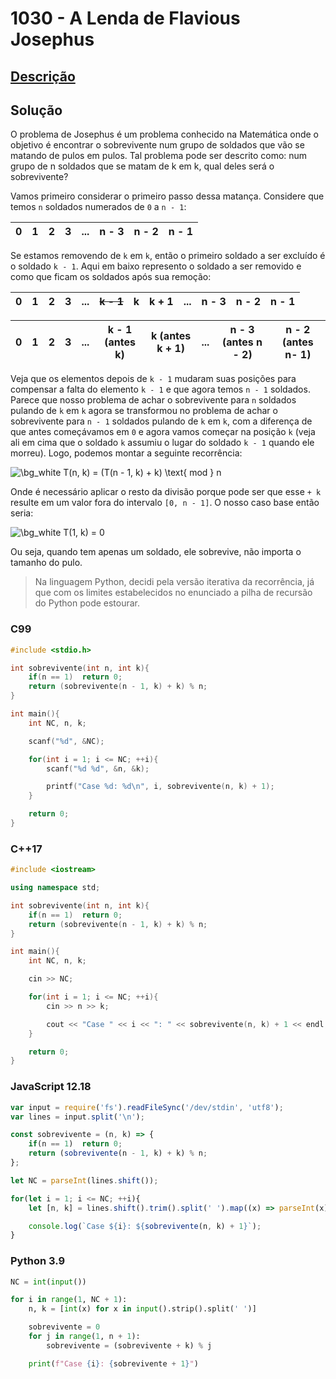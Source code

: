 # 1030 - A Lenda de Flavious Josephus

## [Descrição](https://www.beecrowd.com.br/judge/pt/problems/view/1030)

## Solução

O problema de Josephus é um problema conhecido na Matemática onde o objetivo é encontrar o sobrevivente num grupo de soldados que vão se matando de pulos em pulos. Tal problema pode ser descrito como: num grupo de n soldados que se matam de k em k, qual deles será o sobrevivente?

Vamos primeiro considerar o primeiro passo dessa matança. Considere que temos `n` soldados numerados de `0` a `n - 1`:

| 0 | 1 | 2 | 3 | ... | n - 3 | n - 2 | n - 1 |
| - | - | - | - | --- | ----- | ----- | ----- |

Se estamos removendo de `k` em `k`, então o primeiro soldado a ser excluído é o soldado `k - 1`. Aqui em baixo represento o soldado a ser removido e como que ficam os soldados após sua remoção:

| 0 | 1 | 2 | 3 | ... | ~~k - 1~~ | k | k + 1 | ... | n - 3 | n - 2 | n - 1 |
| - | - | - | - | --- | --------- | - | ----- | --- | ----- | ----- | ----- |

| 0 | 1 | 2 | 3 | ... | k - 1 (antes k) | k (antes k + 1) | ... | n - 3 (antes n - 2) | n - 2 (antes n- 1) |
| - | - | - | - | --- | --------------- | --------------- | --- | ------------------- | ------------------ |

Veja que os elementos depois de `k - 1` mudaram suas posições para compensar a falta do elemento `k - 1` e que agora temos `n - 1` soldados. Parece que nosso problema de achar o sobrevivente para `n` soldados pulando de `k` em `k` agora se transformou no problema de achar o sobrevivente para `n - 1` soldados pulando de `k` em `k`, com a diferença de que antes começávamos em `0` e agora vamos começar na posição `k` (veja ali em cima que o soldado `k` assumiu o lugar do soldado `k - 1` quando ele morreu). Logo, podemos montar a seguinte recorrência:

<img src="https://latex.codecogs.com/png.image?\dpi{110}&space;\bg_white&space;
T(n,&space;k)&space;=&space;(T(n&space;-&space;1,&space;k)&space;+&space;k)&space;\text{&space;mod&space;}&space;n" title="\bg_white 
T(n, k) = (T(n - 1, k) + k) \text{ mod } n" />

Onde é necessário aplicar o resto da divisão porque pode ser que esse `+ k` resulte em um valor fora do intervalo `[0, n - 1]`. O nosso caso base então seria:

<img src="https://latex.codecogs.com/png.image?\dpi{110}&space;\bg_white&space;
T(1,&space;k)&space;=&space;0" title="\bg_white 
T(1, k) = 0" />

Ou seja, quando tem apenas um soldado, ele sobrevive, não importa o tamanho do pulo.

> Na linguagem Python, decidi pela versão iterativa da recorrência, já que com os limites estabelecidos no enunciado a pilha de recursão do Python pode estourar.

### C99
```c
#include <stdio.h>

int sobrevivente(int n, int k){
    if(n == 1)  return 0;
    return (sobrevivente(n - 1, k) + k) % n;
}

int main(){
    int NC, n, k;

    scanf("%d", &NC);

    for(int i = 1; i <= NC; ++i){
        scanf("%d %d", &n, &k);

        printf("Case %d: %d\n", i, sobrevivente(n, k) + 1);
    }

    return 0;
}
```

### C++17
```cpp
#include <iostream>

using namespace std;

int sobrevivente(int n, int k){
    if(n == 1)  return 0;
    return (sobrevivente(n - 1, k) + k) % n;
}

int main(){
    int NC, n, k;

    cin >> NC;

    for(int i = 1; i <= NC; ++i){
        cin >> n >> k;

        cout << "Case " << i << ": " << sobrevivente(n, k) + 1 << endl;
    }

    return 0;
}
```

### JavaScript 12.18
```javascript
var input = require('fs').readFileSync('/dev/stdin', 'utf8');
var lines = input.split('\n');

const sobrevivente = (n, k) => {
    if(n == 1)  return 0;
    return (sobrevivente(n - 1, k) + k) % n;
};

let NC = parseInt(lines.shift());

for(let i = 1; i <= NC; ++i){
    let [n, k] = lines.shift().trim().split(' ').map((x) => parseInt(x));

    console.log(`Case ${i}: ${sobrevivente(n, k) + 1}`);
}
```

### Python 3.9
```python
NC = int(input())

for i in range(1, NC + 1):
    n, k = [int(x) for x in input().strip().split(' ')]

    sobrevivente = 0
    for j in range(1, n + 1):
        sobrevivente = (sobrevivente + k) % j

    print(f"Case {i}: {sobrevivente + 1}")
```